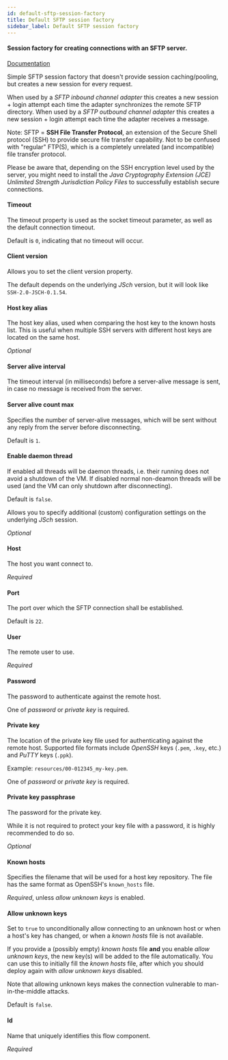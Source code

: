 ```yaml
---
id: default-sftp-session-factory
title: Default SFTP session factory
sidebar_label: Default SFTP session factory
---
```

#### Session factory for creating connections with an SFTP server.
<a href="http://docs.spring.io/spring-integration/docs/2.2.6.RELEASE/reference/html/sftp.html#sftp-session-factory" target="_blank">Documentation</a>

Simple SFTP session factory that doesn't provide session caching/pooling, but creates a new session for every request.

When used by a <i>SFTP inbound channel adapter</i> this creates a new session + login attempt each time the adapter synchronizes the remote SFTP directory. When used by a <i>SFTP outbound channel adapter</i> this creates a new session + login attempt each time the adapter receives a message.

Note: SFTP = <b>SSH File Transfer Protocol</b>, an extension of the Secure Shell protocol (SSH) to provide secure file transfer capability. Not to be confused with "regular" FTP(S), which is a completely unrelated (and incompatible) file transfer protocol.

Please be aware that, depending on the SSH encryption level used by the server, you might need to install the <i>Java Cryptography Extension (JCE) Unlimited Strength Jurisdiction Policy Files</i> to successfully establish secure connections.

#### Timeout
The timeout property is used as the socket timeout parameter, as well as the default connection timeout.

Default is <code>0</code>, indicating that no timeout will occur.

#### Client version
Allows you to set the client version property.

The default depends on the underlying <i>JSch</i> version, but it will look like <code>SSH-2.0-JSCH-0.1.54</code>.

#### Host key alias
The host key alias, used when comparing the host key to the known hosts list. This is useful when multiple SSH servers with different host keys are located on the same host.

<i>Optional</i>

#### Server alive interval
The timeout interval (in milliseconds) before a server-alive message is sent, in case no message is received from the server.

#### Server alive count max
Specifies the number of server-alive messages, which will be sent without any reply from the server before disconnecting.

Default is <code>1</code>.

#### Enable daemon thread
If enabled all threads will be daemon threads, i.e. their running does not avoid a shutdown of the VM. If disabled normal non-deamon threads will be used (and the VM can only shutdown after disconnecting).

Default is <code>false</code>.


Allows you to specify additional (custom) configuration settings on the underlying <i>JSch</i> session.

<i>Optional</i>

#### Host
The host you want connect to.

<i>Required</i>

#### Port
The port over which the SFTP connection shall be established.

Default is <code>22</code>.

#### User
The remote user to use.

<i>Required</i>

#### Password
The password to authenticate against the remote host.

One of <i>password</i> or <i>private key</i> is required.

#### Private key
The location of the private key file used for authenticating against the remote host. Supported file formats include <i>OpenSSH</i> keys (<code>.pem</code>, <code>.key</code>, etc.) and <i>PuTTY</i> keys (<code>.ppk</code>).

Example: <code>resources/00-012345_my-key.pem</code>.

One of <i>password</i> or <i>private key</i> is required.

#### Private key passphrase
The password for the private key.

While it is not required to protect your key file with a password, it is highly recommended to do so.

<i>Optional</i>

#### Known hosts
Specifies the filename that will be used for a host key repository. The file has the same format as OpenSSH's <code>known_hosts</code> file.

<i>Required</i>, unless <i>allow unknown keys</i> is enabled.

#### Allow unknown keys
Set to <code>true</code> to unconditionally allow connecting to an unknown host or when a host's key has changed, or when a <i>known hosts</i> file is not available.

If you provide a (possibly empty) <i>known hosts</i> file <b>and</b> you enable <i>allow unknown keys</i>, the new key(s) will be added to the file automatically. You can use this to initially fill the <i>known hosts</i> file, after which you should deploy again with <i>allow unknown keys</i> disabled.

Note that allowing unknown keys makes the connection vulnerable to man-in-the-middle attacks.

Default is <code>false</code>.

#### Id
Name that uniquely identifies this flow component.

<i>Required</i>

